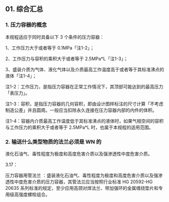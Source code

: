 ## 01. 综合汇总

### 1. 压力容器的概念

本规程适应于同时具备以下 3 个条件的压力容器：

1、工作压力大于或者等于 0.1MPa「注1-2」；

2、工作压力与容积的乘积大于或者等于 2.5MPa*L「注1-3」；

3、盛装介质为气体、液化气体以及介质最高工作温度高于或者等于其标准沸点的液体「注1-4」；

注1-2：工作压力，是指压力容器在正常工作情况下，其顶部可能达到的最高压力「表压力」。

注1-3：容积，是指压力容器的几何容积，即由设计图样标注的尺寸计算「不考虑制造公差」并且圆周。一般应当扣除永久连接在压力容器内部的内件的体积。

注1-4：容器内介质最高工作温度低于其标准沸点的液体时，如果气相空间的容积与工作压力的乘积大于或者等于 2.5MPa*L 时，也属于本规程的适用范围。

### 2. 输送什么类型物质的法兰必须是 WN 的

液化石油气、毒性程度为极度和高度危害介质以及强渗透性中度危害介质。

3.17：

压力容器用管法兰 ：盛装液化石油气、毒性程度为极度和高度危害介质以及强渗透性中度危害介质的压力容器，其管法兰应当按照行业标准 HG 20592-HG 20635 系列标准的规定，至少应用高颈对焊法兰、带加强环的金属缠绕垫片和专用级高强度螺栓组合。 
